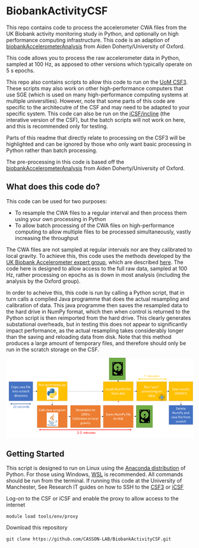 # BiobankActivityCSF
This repo contains code to process the accelerometer CWA files from the UK Biobank activity monitoring study in Python, and optionally on high performance computing infrastructure. This code is an adaption of [biobankAccelerometerAnalysis](https://github.com/activityMonitoring/biobankAccelerometerAnalysis) from Aiden Doherty/University of Oxford.

This code allows you to process the raw accelerometer data in Python, sampled at 100 Hz, as apposed to other versions which typically operate on 5 s epochs.

This repo also contains scripts to allow this code to run on the [UoM CSF3](http://ri.itservices.manchester.ac.uk/csf3/). These scripts may also work on other high-performance computers that use SGE (which is used on many high-performance computing systems at multiple universities). However, note that some parts of this code are specific to the architecutre of the CSF and may need to be adapted to your specific system. This code can also be run on the [iCSF/incline](http://ri.itservices.manchester.ac.uk/icsf/) (the interative version of the CSF), but the batch scripts will not work on here, and this is recommended only for testing. 

Parts of this readme that directly relate to processing on the CSF3 will be highlighted and can be ignored by those who only want basic processing in Python rather than batch processing.

The pre-processing in this code is based off the [biobankAccelerometerAnalysis](https://github.com/activityMonitoring/biobankAccelerometerAnalysis) from Aiden Doherty/University of Oxford.

## What does this code do?
This code can be used for two purposes:
 
 - To resample the CWA files to a regular interval and then process them using your own processing in Python
 - To allow batch processing of the CWA files on high-performance computing to allow multiple files to be processed simultaneously, vastly increasing the throughput
 
The CWA files are not sampled at regular intervals nor are they calibrated to local gravity. To achieve this, this code uses the methods developed by the [UK Biobank Accelerometer expert group](https://github.com/activityMonitoring/biobankAccelerometerAnalysis), which are described [here](https://journals.plos.org/plosone/article?id=10.1371/journal.pone.0169649). The code here is designed to allow access to the full raw data, sampled at 100 Hz, rather processing on epochs as is down in most analysis (including the analysis by the Oxford group).

In order to acheive this, this code is run by calling a Python script, that in turn calls a complied Java programme that does the actual resampling and calibration of data. This java programme then saves the resampled data to the hard drive in NumPy format, which then when control is returned to the Python script is then reimported from the hard drive. This clearly generates substational overheads, but in testing this does not appear to significantly impact performance, as the actual resampling takes considerably longer than the saving and reloading data from disk. Note that this method produces a large amount of temporary files, and therefore should only be run in the scratch storage on the CSF. 

![Data processing pipeline overview](biobank_processing.png)


## Getting Started
This script is designed to run on Linux using the [Anaconda distribution](https://www.anaconda.com/products/individual) of Python. For those using Windows, [WSL](https://docs.microsoft.com/en-us/windows/wsl/install-win10) is recommended. All commands should be run from the terminal. 
If running this code at the University of Manchester, See Research IT guides on how to SSH to the [CSF3](http://ri.itservices.manchester.ac.uk/csf3/getting-started/connecting/) or [iCSF](http://ri.itservices.manchester.ac.uk/icsf/getting-started-on-icsf/connecting-to-incline/)

Log-on to the CSF or iCSF and enable the proxy to allow access to the internet

```
module load tools/env/proxy
```

Download this repository

```
git clone https://github.com/CASSON-LAB/BiobankActivityCSF.git
```




